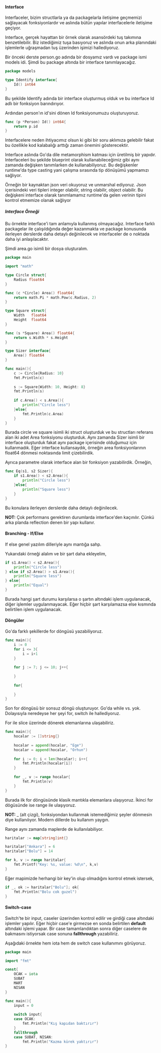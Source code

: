 #### Interface

Interfaceler, bizim structlarla ya da packagelarla iletişime geçmemizi sağlayacak fonksiyonlardır ve aslında bütün yapılar interfacelerle iletişime geçiyor.

Interface, gerçek hayattan bir örnek olarak asansördeki tuş takımına benzetilebilir. Biz istediğimiz tuşa basıyoruz ve aslında onun arka planındaki işlemlerle uğraşmadan tuş üzerinden işimizi hallediyoruz.

Bir önceki derste person.go adında bir dosyamız vardı ve package ismi models idi. Şimdi bu package altında bir interface tanımlayacağız.

```go
package models

type Identify interface{
    Id() int64
}
```

Bu şekilde Identify adında bir interface oluşturmuş olduk ve bu interface Id adlı bir fonksiyon barındırıyor.

Ardından person'ın id'sini dönen Id fonksiyonumuzu oluşturuyoruz.

```go
func (p *Person) Id() int64{
    return p.id
}
```

Interfacelere neden ihtiyacımız olsun ki gibi bir soru aklımıza gelebilir fakat bu özellikle kod kalabalığı arttığı zaman önemini gösterecektir.

Interface aslında Go'da dile metamorphism katması için üretilmiş bir yapıdır. Interfaceleri bu şekilde blueprint olarak kullanabileceğimiz gibi aynı zamanda değişken tanımlarken de kullanabiliyoruz. Bu değişkenler runtime'da type casting yani çalışma sırasında tip dönüşümü yapmamızı sağlıyor.

Örneğin bir kaynaktan json veri okuyoruz ve unmarshal ediyoruz. Json içerisindeki veri tipleri integer olabilir, string olabilir, object olabilir. Bu değişkeni interface olarak tanımlamamız runtime'da gelen verinin tipini kontrol etmemize olanak sağlıyor

##### Interface Örneği

Bu örnekte interface'i tam anlamıyla kullanmış olmayacağız. Interface farklı packagelar ile çalışıldığında değer kazanmakta ve package konusunda ilerleyen derslerde daha detaylı değinilecek ve interfaceler de o noktada daha iyi anlaşılacaktır.

Şimdi area.go isimli bir dosya oluşturalım.

```go
package main

import "math"

type Circle struct{
    Radius float64
}

func (c *Circle) Area() float64{
    return math.Pi * math.Pow(c.Radius, 2)
}

type Square struct{
    Width	float64
    Height	float64
}

func (s *Square) Area() float64{
    return s.Width * s.Height
}

type Sizer interface{
    Area() float64
}

func main(){
    c := Circle{Radius: 10}
    fmt.Println(c)
    
    s := Square{Width: 10, Height: 8}
    fmt.Println(s)
    
    if c.Area() < s.Area(){
        println("Circle less")
    }else{
        fmt.Println(c.Area)
    }
}
```

Burada circle ve square isimli iki struct oluşturduk ve bu structları referans alan iki adet Area fonksiyonu oluşturduk. Aynı zamanda Sizer isimli bir interface oluşturduk fakat aynı package içerisinde olduğumuz için kullanmadık. Eğer interface kullansaydık, örneğin area fonksiyonlarının float64 dönmesi noktasında limit çizebilirdik.  

Ayrıca parametre olarak interface alan bir fonksiyon yazabilirdik. Örneğin,

```go
func Eq(s1, s2 Sizer){
    if s1.Area() < s2.Area(){
        println("Circle less")
    }else{
        println("Square less")
    }
}
```

Bu konulara ilerleyen derslerde daha detaylı değinilecek.

**NOT:** Çok performans gerektiren durumlarda interface'den kaçınılır. Çünkü arka planda reflection denen bir yapı kullanır.

#### Branching - If/Else

If else genel yazılım dilleriyle aynı mantığa sahp.

Yukarıdaki örneği alalım ve bir şart daha ekleyelim,

```go
if s1.Area() < s2.Area(){
    println("Circle less")
} else if s2.Area() > s1.Area(){
    println("Square less")
} else{
    println("Equal")
}
```

Burada hangi şart durumu karşılarsa o şartın altındaki işlem uygulanacak, diğer işlemler uygulanmayacak. Eğer hiçbir şart karşılamazsa else kısmında belirtilen işlem uygulanacak.

#### Döngüler

Go'da farklı şekillerde for döngüsü yazabiliyoruz.

```go
func main(){
    i := 0
    for i <= 3{
        i = i+1
    }
    
    for j := 7; j <= 10; j++{
        
    }
    
    for{
        
    }
}
```

Son for döngüsü bir sonsuz döngü oluşturuyor. Go'da while vs. yok. Dolayısıyla neredeyse her şeyi for, switch ile hallediyoruz.

For ile slice üzerinde dönerek elemanlarına ulaşabiliriz.

```go
func main(){
    hocalar := []string{}
    
    hocalar = append(hocalar, "Ege")
    hocalar = append(hocalar, "Orhun")
    
    for i := 0; i < len(hocalar); i++{
        fmt.Println(hocalar[i])
    }
    
    for _, v := range hocalar{
        fmt.Println(v)
    }
}
```

Burada ilk for döngüsünde klasik mantıkla elemanlara ulaşıyoruz. İkinci for dögüsünde ise range ile ulaşıyoruz.

**NOT:** _ (alt çizgi), fonksiyondan kullanmak istemediğimiz şeyler dönmesin diye kullanılıyor. Modern dillerde bu kullanım yaygın.

Range aynı zamanda maplerde de kullanılabiliyor.

```go
haritalar := map[string]int{}

haritalar["Ankara"] = 6
haritalar["Bolu"] = 14

for k, v := range haritalar{
    fmt.Printf("Key: %s, value: %d\n", k,v)
}
```

Eğer mapimizde herhangi bir key'in olup olmadığını kontrol etmek istersek,

```go
if _, ok := haritalar["Bolu"]; ok{
    fmt.Println("Bolu cok guzel")
}
```



#### Switch-case

Switch'te bir input, caseler üzerinden kontrol edilir ve girdiği case altındaki işlemler yapılır. Eğer hiçbir case'e girmezse en sonda belirtilen **default** altındaki işlemi yapar. Bir case tamamlandıktan sonra diğer caselere de bakmasını istiyorsak case sonuna **fallthrough** yazabiliriz.

Aşağıdaki örnekte hem iota hem de switch case kullanımını görüyoruz.

```go
package main

import "fmt"

const{
    OCAK = iota
    SUBAT
    MART
    NISAN
}

func main(){
    input = 0
    
    switch input{
	case OCAK:
        fmt.Println("Kış kapıdan baktırır")
    }
    fallthrough
    case SUBAT, NISAN:
    	fmt.Println("Kazma kürek yaktırır")
}
```


